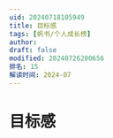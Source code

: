 ```yaml
---
uid: 20240718105949
title: 目标感
tags: [帆书/个人成长榜]
author: 
draft: false
modified: 20240726200656
排名: 15
解读时间: 2024-07
---
```


# 目标感
